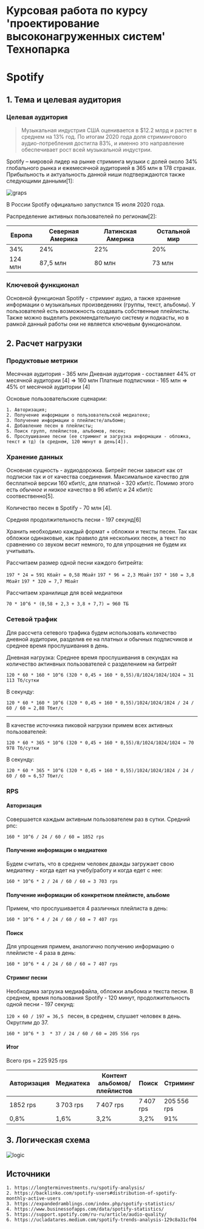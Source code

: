 # Курсовая работа по курсу 'проектирование высоконагруженных систем' Технопарка

# Spotify

## 1. Тема и целевая аудитория

### Целевая аудитория

> Музыкальная индустрия США оценивается в $12.2 млрд и растет в среднем на 13% год. По итогам 2020 года доля стримингового аудио-потребления достигла 83%, и именно это направление обеспечивает рост всей музыкальной индустрии.

Spotify – мировой лидер на рынке стриминга музыки с долей около 34% глобального рынка и ежемесячной аудиторией в 365 млн в 178 странах. Прибыльность и актуальность данной ниши подтверждаются также следующими данными[1]:

![graps](./images/image-78.png)

В России Spotify официально запустился 15 июля 2020 года. 

Распределение активных пользователей по регионам[2]:

| Европа      | Северная Америка | Латинская Америка| Остальной мир |
| ----------- | -----------      |-----------       |-----------    |
| 34%         | 24%              |    22%           |      20%      |
| 124 млн     | 87,5 млн         | 80 млн           |   73 млн      |

### Ключевой функционал

Основной функционал Spotify - стриминг аудио, а также хранение информации о музыкальных произведениях (группы, текст, альбомы). У пользователей есть возможность создавать собственные плейлисты. 
Также можно выделить рекомендательную систему и подкасты, но в рамкой данный работы они не является ключевым функционалом.

## 2. Расчет нагрузки

### Продуктовые метрики

Месячная аудитория - 365 млн
Дневная аудитория - составляет 44% от месячной аудитории [4] => 160 млн
Платные подписчики - 165 млн => 45% от месячной аудитории [4]

Основые пользовательские сценарии:

    1. Авторизация;
    2. Получение информации о пользовательской медиатеке;
    3. Получение информации о плейлисте/альбоме;
    4. Добавление песен в плейлисты;
    5. Поиск групп, плейлистов, альбомов, песен;
    6. Прослушивание песни (ее стриминг и загрузка информации - обложка, текст и тд) (в среднем, 120 минут в день[4]).

### Хранение данных
Основная сущность - аудиодорожка.
Битрейт песни зависит как от подписки так и от качества соединения.
Максимальное качество для бесплатной версии 160 кбит/с, для платной - 320 кбит/с. Помимо этого есть *обычное* и *низкое* качество в 96 кбит/с и 24 кбит/с соотвественно[5].

Количество песен в Spotify - 70 млн [4].

Средняя продолжительность песни - 197 секунд[6]

Хранить необходимо каждый формат + обложки и тексты песен. Так как обложки одинаковые, как правило для нескольких песен, а текст по сравнению со звуком весит немного, то для упрощения не будем их учитывать.


Рассчитаем размер одной песни каждого битрейта:

`197 * 24 = 591 Кбайт = 0,58 Мбайт`
`197 * 96 = 2,3 Мбайт`
`197 * 160 = 3,8 Мбайт`
`197 * 320 = 7,7 Мбайт`

Рассчитаем хранилище для всей медиатеки

`70 * 10^6 * (0,58 + 2,3 + 3,8 + 7,7) = 960 ТБ`


### Сетевой трафик

Для рассчета сетевого трафика будем использовать количество дневной аудитории, разделив ее на платных и обычных подписчиков и среднее время прослушивания в день.

Дневная нагрузка:
Среднее время прослушивания в секундах на количество актинвных пользователей с разделением на битрейт

`120 * 60 * 160 * 10^6 (320 * 0,45 + 160 * 0,55)/8/1024/1024/1024 ≈ 31 113 Тб/сутки`

В секунду:

`120 * 60 * 160 * 10^6 (320 * 0,45 + 160 * 0,55)/1024/1024/1024 / 24 / 60 / 60 ≈ 2,88 Тбит/с`

---

В качестве источника пиковой нагрузки примем всех активных пользователей:

`120 * 60 * 365 * 10^6 (320 * 0,45 + 160 * 0,55)/8/1024/1024/1024 ≈ 70 978 Тб/сутки`

В секунду:

`120 * 60 * 365 * 10^6 (320 * 0,45 + 160 * 0,55)/1024/1024/1024 / 24 / 60 / 60 ≈ 6,57 Тбит/с`

### RPS

#### Авторизация

Совершается каждым активным пользователем раз в сутки. Средний рпс:

`160 * 10^6 / 24 / 60 / 60 = 1852 rps`

#### Получение информации о медиатеке

Будем считать, что в среднем человек дважды загружает свою медиатеку - когда едет на учебу/работу и когда едет с нее:

`160 * 10^6 * 2 / 24 / 60 / 60 = 3 703 rps`

#### Получение информации об конкретном плейлисте, альбоме

Примем, что прослушивается 4 различных плейлиста в день:

`160 * 10^6 * 4 / 24 / 60 / 60 = 7 407 rps`

#### Поиск

Для упрощения примем, аналогично получению информацию о плейлисте - 4 раза в день:

`160 * 10^6 * 4 / 24 / 60 / 60 = 7 407 rps`

#### Стримнг песни

Необходима загрузка медиафайла, обложки альбома и текста песни. В среднем, время пользования Spotify - 120 минут, продолжительность одной песни - 197 секунд:

`120 × 60 / 197 = 36,5 ` песен, в среднем, слушает человек в день. Округлим до 37.

`160 * 10^6 * 3  * 37 / 24 / 60 / 60 = 205 556 rps`

#### Итог

Всего rps = 225 925 rps


| Авторизация | Медиатека        | Контент альбомов/плейлистов| Поиск         |    Стриминг   |
| ----------- | -----------      |----------                  |-----------    |  -------------|
| 1852 rps    | 3 703 rps        |    7 407 rps               |   7 407 rps   | 205 556 rps   |
| 0,8%        | 1,6%             | 3,2%                       |   3,2%        |       91%     |


## 3. Логическая схема

![logic](images/logic_sheme.png)

## Источники
    1. https://longterminvestments.ru/spotify-analysis/
    2. https://backlinko.com/spotify-users#distribution-of-spotify-monthly-active-users
    3. https://expandedramblings.com/index.php/spotify-statistics/
    4. https://www.businessofapps.com/data/spotify-statistics/
    5. https://support.spotify.com/ru-ru/article/audio-quality/
    6. https://ucladatares.medium.com/spotify-trends-analysis-129c8a31cf04
